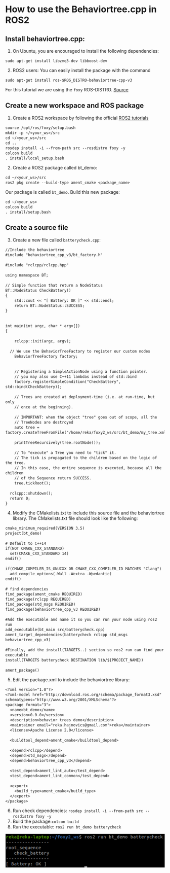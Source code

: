 # How to use the Behaviortree.cpp in ROS2

## Install behaviortree.cpp:
 1. On Ubuntu, you are encouraged to install the following dependencies:
 ```   
sudo apt-get install libzmq3-dev libboost-dev
```

2.  ROS2 users: You can easily install the package with the command
```
sudo apt-get install ros-$ROS_DISTRO-behaviortree-cpp-v3
```
For this tutorial we are using the `foxy` ROS-DISTRO.
[Source](https://github.com/BehaviorTree/BehaviorTree.CPP)

## Create a new workspace and ROS package

1. Create a ROS2 workspace by following the official [ROS2 tutorials](https://docs.ros.org/en/foxy/Tutorials/Workspace/Creating-A-Workspace.html)
```
source /opt/ros/foxy/setup.bash
mkdir -p ~/<your_ws>/src
cd ~/<your_ws>/src
cd ..
rosdep install -i --from-path src --rosdistro foxy -y
colcon build
. install/local_setup.bash
```
2. Create a ROS2 package called bt_demo:
```
cd ~/<your_ws>/src
ros2 pkg create --build-type ament_cmake <package_name>
```
Our package is called `bt_demo`. Build this new package:
```
cd ~/<your_ws>
colcon build
. install/setup.bash
```

## Create a source file

3. Create a new file called `batterycheck.cpp`:
```
//Include the behaviortree
#include "behaviortree_cpp_v3/bt_factory.h"

#include "rclcpp/rclcpp.hpp"

using namespace BT;

// Simple function that return a NodeStatus
BT::NodeStatus CheckBattery()
{
    std::cout << "[ Battery: OK ]" << std::endl;
    return BT::NodeStatus::SUCCESS;
}


int main(int argc, char * argv[])
{

    rclcpp::init(argc, argv);
 
  // We use the BehaviorTreeFactory to register our custom nodes
    BehaviorTreeFactory factory;

 
    // Registering a SimpleActionNode using a function pointer.
    // you may also use C++11 lambdas instead of std::bind
    factory.registerSimpleCondition("CheckBattery", std::bind(CheckBattery));
        
    // Trees are created at deployment-time (i.e. at run-time, but only 
    // once at the beginning). 

    // IMPORTANT: when the object "tree" goes out of scope, all the 
    // TreeNodes are destroyed
    auto tree = factory.createTreeFromFile("/home/reka/foxy2_ws/src/bt_demo/my_tree.xml");
    
    printTreeRecursively(tree.rootNode());

    // To "execute" a Tree you need to "tick" it.
    // The tick is propagated to the children based on the logic of the tree.
    // In this case, the entire sequence is executed, because all the children
    // of the Sequence return SUCCESS.
    tree.tickRoot();
  
  rclcpp::shutdown();
  return 0;
}
```

4. Modify the CMakelists.txt to include this source file and the behaviortree library. The CMakelists.txt file should look like the following:
```
cmake_minimum_required(VERSION 3.5)
project(bt_demo)

# Default to C++14
if(NOT CMAKE_CXX_STANDARD)
  set(CMAKE_CXX_STANDARD 14)
endif()

if(CMAKE_COMPILER_IS_GNUCXX OR CMAKE_CXX_COMPILER_ID MATCHES "Clang")
  add_compile_options(-Wall -Wextra -Wpedantic)
endif()

# find dependencies
find_package(ament_cmake REQUIRED)
find_package(rclcpp REQUIRED)
find_package(std_msgs REQUIRED)
find_package(behaviortree_cpp_v3 REQUIRED)

#Add the executable and name it so you can run your node using ros2 run
add_executable(bt_main src/batterycheck.cpp)
ament_target_dependencies(batterycheck rclcpp std_msgs behaviortree_cpp_v3)

#Finally, add the install(TARGETS..) section so ros2 run can find your executable
install(TARGETS batterycheck DESTINATION lib/${PROJECT_NAME})
  
ament_package()
```
5. Edit the package.xml to include the behaviortree library:
```
<?xml version="1.0"?>
<?xml-model href="http://download.ros.org/schema/package_format3.xsd" schematypens="http://www.w3.org/2001/XMLSchema"?>
<package format="3">
  <name>bt_demo</name>
  <version>0.0.0</version>
  <description>behavior trees demo</description>
  <maintainer email="reka.hajnovics@gmail.com">reka</maintainer>
  <license>Apache License 2.0</license>

  <buildtool_depend>ament_cmake</buildtool_depend>
  
  <depend>rclcpp</depend>
  <depend>std_msgs</depend>
  <depend>behaviortree_cpp_v3</depend>

  <test_depend>ament_lint_auto</test_depend>
  <test_depend>ament_lint_common</test_depend>

  <export>
    <build_type>ament_cmake</build_type>
  </export>
</package>
```

6. Run check dependencies: `rosdep install -i --from-path src --rosdistro foxy -y`
7. Build the package:`colcon build`
8. Run the executable: `ros2 run bt_demo batterycheck`

![battery_check.png](https://github.com/dobots/scenario_runner/blob/main/img/batterycheck.png)



